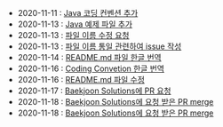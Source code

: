 * 2020-11-11 : [Java 코딩 컨벤션 추가](https://github.com/Baekjoon-Solutions/Baekjoon_Solutions/blob/main/CODING_CONVENTION.md)
* 2020-11-13 : [Java 예제 파일 추가](https://github.com/Baekjoon-Solutions/Baekjoon_Solutions/blob/main/Java/7569_%ED%86%A0%EB%A7%88%ED%86%A0/7569_BFS.java)
* 2020-11-13 : [파일 이름 수정 요청](https://github.com/codedecks-in/LeetCode-Solutions/pull/140)
* 2020-11-13 : [파일 이름 통일 관련하여 issue 작성](https://github.com/codedecks-in/LeetCode-Solutions/issues/142)
* 2020-11-14 : [README.md 파일 한글 번역](https://github.com/Baekjoon-Solutions/Baekjoon_Solutions/blob/main/README.md)
* 2020-11-16 : [Coding Convetion 한글 번역](https://github.com/Baekjoon-Solutions/Baekjoon_Solutions/blob/main/CODING_CONVENTION.md)
* 2020-11-16 : [README.md 파일 수정](https://github.com/Baekjoon-Solutions/Baekjoon_Solutions/blob/main/README.md)
* 2020-11-17 : [Baekjoon Solutions에 PR 요청](https://github.com/Baekjoon-Solutions/Baekjoon_Solutions/pull/1)
* 2020-11-18 : [Baekjoon Solutions에 요청 받은 PR merge](https://github.com/Baekjoon-Solutions/Baekjoon_Solutions/pull/2)
* 2020-11-18 : [Baekjoon Solutions에 요청 받은 PR merge](https://github.com/Baekjoon-Solutions/Baekjoon_Solutions/pull/3)
